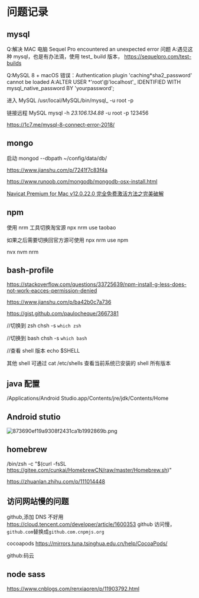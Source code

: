 # 问题记录

## mysql

Q:解决 MAC 电脑 Sequel Pro encountered an unexpected error 问题
A:遇见这种 mysql，也是有办法滴，使用 test\_ build 版本， https://sequelpro.com/test-builds

Q:MySQL 8 + macOS 错误：Authentication plugin 'caching*sha2_password' cannot be loaded
A:ALTER USER *'root'@'localhost'\_ IDENTIFIED WITH mysql_native_password BY 'yourpassword';

进入 MySQL
/usr/local/MySQL/bin/mysql\_ -u root -p

链接远程 MySQL
mysql -h _23.106.134.88_ -u root -p 123456

https://1c7.me/mysql-8-connect-error-2018/

## mongo

启动
mongod --dbpath ~/config/data/db/

https://www.jianshu.com/p/7241f7c83f4a

https://www.runoob.com/mongodb/mongodb-osx-install.html

[Navicat Premium for Mac v12.0.22.0 完全免费激活方法之完美破解](https://blog.csdn.net/marswill/article/details/79808416)

## npm

使用 nrm 工具切换淘宝源
npx nrm use taobao

如果之后需要切换回官方源可使用
npx nrm use npm

nvx nvm nrm

## bash-profile

https://stackoverflow.com/questions/33725639/npm-install-g-less-does-not-work-eacces-permission-denied

https://www.jianshu.com/p/ba42b0c7a736

https://gist.github.com/paulocheque/3667381

//切换到 zsh
chsh -s `which zsh`

//切换到 bash
chsh -s `which bash`

//查看 shell 版本
echo \$SHELL

其他 shell 可通过 cat /etc/shells 查看当前系统已安装的 shell 所有版本

## java 配置

/Applications/Android Studio.app/Contents/jre/jdk/Contents/Home

## Android stutio

![873690ef19a9308f2431ca1b1992869b.png](evernotecid://9C5AAC4E-C6EE-4474-B33A-6ABCAFD93386/appyinxiangcom/25870804/ENResource/p45)

## homebrew

/bin/zsh -c "\$(curl -fsSL https://gitee.com/cunkai/HomebrewCN/raw/master/Homebrew.sh)"

https://zhuanlan.zhihu.com/p/111014448

## 访问网站慢的问题

github,添加 DNS 不好用
https://cloud.tencent.com/developer/article/1600353
github 访问慢，`github.com`替换成`github.com.cnpmjs.org`

cocoapods
https://mirrors.tuna.tsinghua.edu.cn/help/CocoaPods/

github:码云

## node sass

https://www.cnblogs.com/renxiaoren/p/11903792.html
